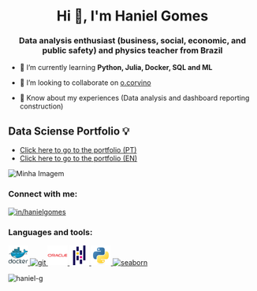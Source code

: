 
<h1 align="center">Hi 👋, I'm Haniel Gomes</h1>
<h3 align="center">Data analysis enthusiast (business, social, economic, and public safety) and physics teacher from Brazil</h3>

- 🌱 I’m currently learning **Python, Julia, Docker, SQL and ML**

- 👯 I’m looking to collaborate on [o.corvino](https://www.instagram.com/o.corvino?utm_source=ig_web_button_share_sheet&igsh=ZDNlZDc0MzIxNw==)

- 📄 Know about my experiences (Data analysis and dashboard reporting construction)

## Data Sciense Portfolio 💡
- [Click here to go to the portfolio (PT)](https://github.com/Haniel-G/Portfolio-Ciencia-de-Dados/blob/main/README.md)
- [Click here to go to the portfolio (EN)](https://github.com/Haniel-G/Portfolio-DataScience)

![Minha Imagem](https://raw.githubusercontent.com/Haniel-G/Portfolio-DataScience/main/Imagens/Capa_do_Portfólio.png)
 

<h3 align="left">Connect with me:</h3>
<p align="left">
<a href="https://www.linkedin.com/in/hanielgomes/" target="blank"><img align="center" src="https://raw.githubusercontent.com/rahuldkjain/github-profile-readme-generator/master/src/images/icons/Social/linked-in-alt.svg" alt="in/hanielgomes" height="30" width="40" /></a>
</p>

<h3 align="left">Languages ​​and tools:</h3>
<p align="left"> <a href="https://www.docker.com/" target="_blank" rel="noreferrer"> <img src="https://raw.githubusercontent.com/devicons/devicon/master/icons/docker/docker-original-wordmark.svg" alt="docker" width="40" height="40"/> </a> <a href="https://git-scm.com/" target="_blank" rel="noreferrer"> <img src="https://www.vectorlogo.zone/logos/git-scm/git-scm-icon.svg" alt="git" width="40" height="40"/> </a> <a href="https://www.oracle.com/" target="_blank" rel="noreferrer"> <img src="https://raw.githubusercontent.com/devicons/devicon/master/icons/oracle/oracle-original.svg" alt="oracle" width="40" height="40"/> </a> <a href="https://pandas.pydata.org/" target="_blank" rel="noreferrer"> <img src="https://raw.githubusercontent.com/devicons/devicon/2ae2a900d2f041da66e950e4d48052658d850630/icons/pandas/pandas-original.svg" alt="pandas" width="40" height="40"/> </a> <a href="https://www.python.org" target="_blank" rel="noreferrer"> <img src="https://raw.githubusercontent.com/devicons/devicon/master/icons/python/python-original.svg" alt="python" width="40" height="40"/> </a> <a href="https://seaborn.pydata.org/" target="_blank" rel="noreferrer"> <img src="https://seaborn.pydata.org/_images/logo-mark-lightbg.svg" alt="seaborn" width="40" height="40"/> </a> </p>

<p><img align="center" src="https://github-readme-stats.vercel.app/api/top-langs?username=haniel-g&show_icons=true&locale=en&layout=compact" alt="haniel-g" /></p>



<!---
- 👋 Hi, I’m @Haniel-G
- 👀 I’m interested in ...
- 🌱 I’m currently learning ...
- 💞️ I’m looking to collaborate on ...
- 📫 How to reach me ...
- 😄 Pronouns: ...
- ⚡ Fun fact: ...

Haniel-G/Haniel-G is a ✨ special ✨ repository because its `README.md` (this file) appears on your GitHub profile.
You can click the Preview link to take a look at your changes.
--->
